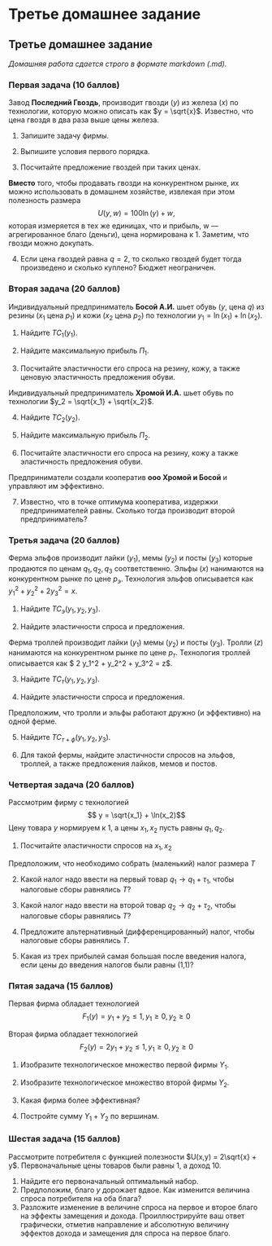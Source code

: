 # Третье домашнее задание

## Третье домашнее задание

*Домашняя работа сдается строго в формате markdown (.md).*

### Первая задача (10 баллов)

Завод **Последний Гвоздь**, производит гвозди ($y$) из железа ($x$) по технологии, которую можно описать как $y = \sqrt{x}$. Известно, что цена гвоздя в два раза выше цены железа.

1. Запишите задачу фирмы. 

2. Выпишите условия первого порядка.

3. Посчитайте предложение гвоздей при таких ценах.

**Вместо** того, чтобы продавать гвозди на конкурентном рынке, их можно использовать в домашнем хозяйстве, извлекая при этом полезность размера $$ U(y,w) = 100 \ln (y) + w, $$
которая измеряется в тех же единицах, что и прибыль, w — агрегированное благо (деньги), цена нормирована к 1. Заметим, что гвозди можно докупать.

4. Если цена гвоздей равна $q = 2$, то сколько гвоздей будет тогда произведено и сколько куплено? Бюджет неограничен.

### Вторая задача (20 баллов)

Индивидуальный предприниматель **Босой А.И.** шьет обувь ($y$, цена $q$) из резины ($x_1$ цена $p_1$) и кожи ($x_2$ цена $p_2$) по технологии
$y_1 = \ln(x_1) + \ln(x_2)$.

1. Найдите $TC_1(y_1)$.

2. Найдите максимальную прибыль $\Pi_1$. 

3. Посчитайте эластичности его спроса на резину, кожу, а также ценовую эластичность предложения обуви.

Индивидуальный предприниматель **Хромой И.А.** шьет обувь по технологии
$y_2 = \sqrt{x_1} + \sqrt{x_2}$.

4. Найдите $TC_2(y_2)$.

5. Найдите максимальную прибыль $\Pi_2$.

6. Посчитайте эластичности его спроса на резину, кожу а также эластичность предложения обуви.

Предприниматели создали кооператив **ooo Хромой и Босой** и управляют им эффективно.

7.  Известно, что в точке оптимума кооператива, издержки предпринимателей равны. Сколько тогда производит второй предприниматель?

### Третья задача (20 баллов)

Ферма эльфов производит лайки ($y_1$), мемы ($y_2$) и посты ($y_3$) которые продаются по ценам $q_1, q_2, q_3$ соответственно. Эльфы ($x$) нанимаются на конкурентном рынке по цене $p_{э}$. Технология эльфов описывается как $y_1^2 + y_2^2 + 2 y_3^2 = x$.

1. Найдите $TC_{э}(y_1,y_2,y_3)$.

2. Найдите эластичности спроса и предложения.

Ферма троллей производит лайки ($y_1$) мемы ($y_2$) и посты ($y_3$).  Тролли ($z$) нанимаются на конкурентном рынке по цене $p_{т}$. Технология троллей описывается как $ 2 y_1^2 + y_2^2 + y_3^2 = z$.


3. Найдите $TC_{т}(y_1,y_2,y_3)$.

4. Найдите эластичности спроса и предложения.

Предположим, что тролли и эльфы работают дружно (и эффективно) на одной ферме.

5. Найдите $TC_{т+ф}(y_1,y_2,y_3)$.

6. Для такой фермы, найдите эластичности спросов на эльфов, троллей, а также предложения лайков, мемов и постов.

### Четвертая задача (20 баллов)

Рассмотрим фирму с технологией
$$ y = \sqrt{x_1} + \ln(x_2)$$
Цену товара $y$ нормируем к 1, а цены $x_1, x_2$ пусть равны $q_1, q_2$.

1. Посчитайте эластичности спросов на $x_1, x_2$

Предположим, что необходимо собрать (маленький) налог размера $Т$

2. Какой налог надо ввести на первый товар $q_1 \to q_1 + \tau_1$, чтобы налоговые сборы равнялись $Т$?

3. Какой налог надо ввести на второй товар $q_2 \to q_2 + \tau_2$, чтобы налоговые сборы равнялись $Т$?

4. Предложите альтернативный (дифференцированный) налог, чтобы налоговые сборы равнялись $Т$.

5. Какая из трех прибылей самая большая после введения налога, если цены до введения налогов были равны (1,1)?

### Пятая задача (15 баллов)

Первая фирма обладает технологией 
$$ F_1(y) = y_1 + y_2 \leqslant 1, y_1 \geqslant 0, y_2 \geqslant 0$$

Вторая фирма обладает технологией 
$$ F_2(y) = 2y_1 + y_2 \leqslant 1, y_1 \geqslant 0, y_2 \geqslant 0$$

1. Изобразите технологическое множество первой фирмы $Y_1$.

2. Изобразите технологическое множество второй фирмы $Y_2$.

3. Какая фирма более эффективная?

4. Постройте сумму $Y_1+Y_2$ по вершинам.

### Шестая задача (15 баллов)

 Рассмотрите потребителя с функцией полезности $U(x,y) = 2\sqrt{x} + y$. Первоначальные цены товаров были равны 1, а доход 10. 

1. Найдите его первоначальный оптимальный набор.
2. Предположим, благо $y$ дорожает вдвое. Как изменится величина спроса потребителя на оба блага?
3.  Разложите изменение в величине спроса на первое и второе благо на эффекты замещения и дохода. Проиллюстрируйте ваш ответ графически, отметив направление и абсолютную величину эффектов дохода и замещения для спроса на первое благо.










